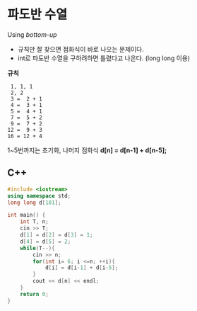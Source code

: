 # 파도반 수열
Using _bottom-up_

* 규칙만 잘 찾으면 점화식이 바로 나오는 문제이다.
* int로 파도반 수열을 구하려하면 틀렸다고 나온다. (long long 이용)

**규칙**
```
 1, 1, 1     
 2, 2 
 3 =  2 + 1
 4 =  3 + 1
 5 =  4 + 1
 7 =  5 + 2
 9 =  7 + 2
12 =  9 + 3
16 = 12 + 4
```
1~5번까지는 초기화, 나머지 점화식
**d[n] = d[n-1] + d[n-5];**

## C++
```c++
#include <iostream>
using namespace std;
long long d[101];

int main() {
    int T, n;
    cin >> T;
    d[1] = d[2] = d[3] = 1;
    d[4] = d[5] = 2;
    while(T--){
        cin >> n;
        for(int i= 6; i <=n; ++i){
            d[i] = d[i-1] + d[i-5];
        }
        cout << d[n] << endl;
    }
    return 0;
}
